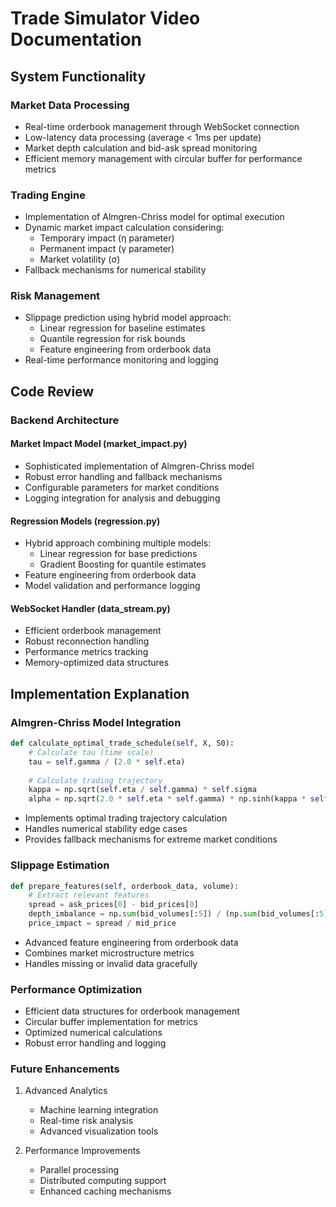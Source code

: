 # Trade Simulator Video Documentation

## System Functionality

### Market Data Processing
- Real-time orderbook management through WebSocket connection
- Low-latency data processing (average < 1ms per update)
- Market depth calculation and bid-ask spread monitoring
- Efficient memory management with circular buffer for performance metrics

### Trading Engine
- Implementation of Almgren-Chriss model for optimal execution
- Dynamic market impact calculation considering:
  - Temporary impact (η parameter)
  - Permanent impact (γ parameter)
  - Market volatility (σ)
- Fallback mechanisms for numerical stability

### Risk Management
- Slippage prediction using hybrid model approach:
  - Linear regression for baseline estimates
  - Quantile regression for risk bounds
  - Feature engineering from orderbook data
- Real-time performance monitoring and logging

## Code Review

### Backend Architecture

#### Market Impact Model (market_impact.py)
- Sophisticated implementation of Almgren-Chriss model
- Robust error handling and fallback mechanisms
- Configurable parameters for market conditions
- Logging integration for analysis and debugging

#### Regression Models (regression.py)
- Hybrid approach combining multiple models:
  - Linear regression for base predictions
  - Gradient Boosting for quantile estimates
- Feature engineering from orderbook data
- Model validation and performance logging

#### WebSocket Handler (data_stream.py)
- Efficient orderbook management
- Robust reconnection handling
- Performance metrics tracking
- Memory-optimized data structures

## Implementation Explanation

### Almgren-Chriss Model Integration
```python
def calculate_optimal_trade_schedule(self, X, S0):
    # Calculate tau (time scale)
    tau = self.gamma / (2.0 * self.eta)
    
    # Calculate trading trajectory
    kappa = np.sqrt(self.eta / self.gamma) * self.sigma
    alpha = np.sqrt(2.0 * self.eta * self.gamma) * np.sinh(kappa * self.T)
```
- Implements optimal trading trajectory calculation
- Handles numerical stability edge cases
- Provides fallback mechanisms for extreme market conditions

### Slippage Estimation
```python
def prepare_features(self, orderbook_data, volume):
    # Extract relevant features
    spread = ask_prices[0] - bid_prices[0]
    depth_imbalance = np.sum(bid_volumes[:5]) / (np.sum(bid_volumes[:5]) + np.sum(ask_volumes[:5]))
    price_impact = spread / mid_price
```
- Advanced feature engineering from orderbook data
- Combines market microstructure metrics
- Handles missing or invalid data gracefully

### Performance Optimization
- Efficient data structures for orderbook management
- Circular buffer implementation for metrics
- Optimized numerical calculations
- Robust error handling and logging

### Future Enhancements
1. Advanced Analytics
   - Machine learning integration
   - Real-time risk analysis
   - Advanced visualization tools

2. Performance Improvements
   - Parallel processing
   - Distributed computing support
   - Enhanced caching mechanisms